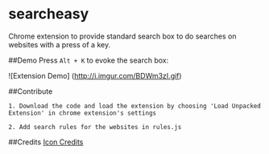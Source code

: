# searcheasy
Chrome extension to provide standard search box to do searches on websites with a press of a key. 

##Demo
Press `Alt + K` to evoke the search box:

![Extension Demo]
(http://i.imgur.com/BDWm3zI.gif)

##Contribute

`1. Download the code and load the extension by choosing 'Load Unpacked Extension' in chrome extension's settings`

`2. Add search rules for the websites in rules.js`

##Credits
[Icon Credits](http://brsev.deviantart.com/)
